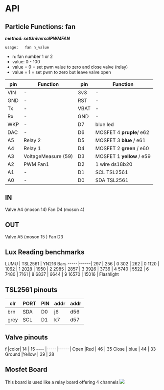 
# API

## Particle Functions: fan
***method: setUniversalPWMFAN***

```    
usage:   fan n_value
```

* n:  fan number 1 or 2
* value: 0 - 100
*  value = 0 = set pwm value to zero and close valve (relay)
*  value = 1 = set pwm to zero but leave valve open




pin | Function | pin | Function
----| ------- | ----| -------
VIN| - | 3v3 | -
GND| - | RST | -
Tx| - | VBAT | -
Rx| - | GND | -
WKP| - | D7 | blue led
DAC| - | D6 | MOSFET 4 __pruple__/  e62
A5| Relay 2  | D5 | MOSFET 3 __blue__ / e61
A4| Relay 1  | D4 | MOSFET 2 __green__ / e60
A3| VoltageMeasure (59)  | D3 | MOSFET 1 __yellow__ / e59
A2| PWM Fan1  | D2 | 1 wire ds18b20
A1| -  | D1 | SCL TSL2561
A0| -  | D0 | SDA TSL2561


## IN
Valve A4 (moson 14)
Fan D4  (moson 4)


## OUT

Valve A5 (moson 15 )
Fan D3

## Lux Reading benchmarks
LUMU | TSL2561 | YN216 Bars
-----|------|
297 | 256 | 0
302 | 262 | 0
1120 | 1062 | 1
2028 | 1950 | 2
2985 | 2857 | 3
3926 | 3736 | 4
5740 | 5522 | 6
7480 | 7161 | 8
6837 | 6644 | 9
16570 | 15016 | Flashlight

## TSL2561 pinouts

clr | PORT | PIN | addr | addr
----|------|-----|------|------|
brn | SDA | D0 |j6 | d56
grey | SCL |D1 |k7 |d57

## Valve pinouts
 f |color| 14 | 15
---- |-----|------|
Open |Red | 46 | 35
Close | blue | 44 | 33
Ground |Yellow | 39 | 28


## Mosfet Board
This board is used like a relay board offering 4 channels
![](https://images-na.ssl-images-amazon.com/images/I/81XHFEECRBL._SL1500_.jpg)
